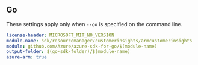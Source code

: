 ## Go

These settings apply only when `--go` is specified on the command line.

``` yaml $(go) && $(track2)
license-header: MICROSOFT_MIT_NO_VERSION
module-name: sdk/resourcemanager/customerinsights/armcustomerinsights
module: github.com/Azure/azure-sdk-for-go/$(module-name)
output-folder: $(go-sdk-folder)/$(module-name)
azure-arm: true
```
